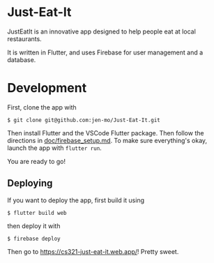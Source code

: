 # Just-Eat-It

JustEatIt is an innovative app designed to help people eat at local restaurants.

It is written in Flutter, and uses Firebase for user management and a database.

# Development

First, clone the app with
```
$ git clone git@github.com:jen-mo/Just-Eat-It.git
```

Then install Flutter and the VSCode Flutter package. Then follow the directions in [doc/firebase_setup.md](https://github.com/jen-mo/Just-Eat-It/blob/main/doc/firebase_setup.md). To make sure everything's okay, launch the app with `flutter run`.

You are ready to go!

## Deploying

If you want to deploy the app, first build it using
```
$ flutter build web
```
then deploy it with
```
$ firebase deploy
```
Then go to https://cs321-just-eat-it.web.app/! Pretty sweet.